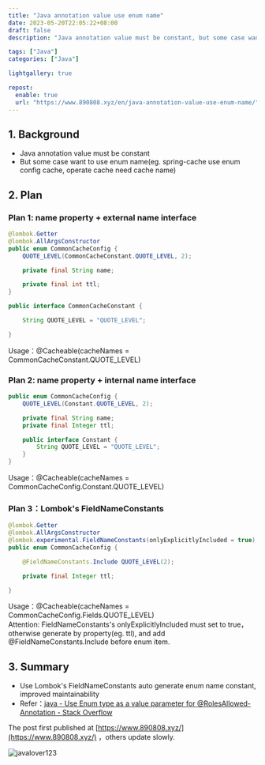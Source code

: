 ```yaml
---
title: "Java annotation value use enum name"
date: 2023-05-20T22:05:22+08:00
draft: false
description: "Java annotation value must be constant, but some case want to use enum name(eg. spring-cache use enum config cache, operate cache need cache name)"

tags: ["Java"]
categories: ["Java"]

lightgallery: true

repost:
  enable: true
  url: "https://www.890808.xyz/en/java-annotation-value-use-enum-name/"
---
```


<!--more-->

## 1. Background
- Java annotation value must be constant
- But some case want to use enum name(eg. spring-cache use enum config cache, operate cache need cache name)

## 2. Plan
### Plan 1: name property + external name interface
```java
@lombok.Getter
@lombok.AllArgsConstructor
public enum CommonCacheConfig {
    QUOTE_LEVEL(CommonCacheConstant.QUOTE_LEVEL, 2);

    private final String name;

    private final int ttl;
}
```

```java
public interface CommonCacheConstant {

    String QUOTE_LEVEL = "QUOTE_LEVEL";

}
```
Usage：@Cacheable(cacheNames = CommonCacheConstant.QUOTE_LEVEL)

### Plan 2: name property + internal name interface
```java
public enum CommonCacheConfig {
    QUOTE_LEVEL(Constant.QUOTE_LEVEL, 2);

    private final String name;
    private final Integer ttl;

    public interface Constant {
        String QUOTE_LEVEL = "QUOTE_LEVEL";
    }
}
```
Usage：@Cacheable(cacheNames = CommonCacheConfig.Constant.QUOTE_LEVEL)

### Plan 3：Lombok's FieldNameConstants
```java
@lombok.Getter
@lombok.AllArgsConstructor
@lombok.experimental.FieldNameConstants(onlyExplicitlyIncluded = true)
public enum CommonCacheConfig {

	@FieldNameConstants.Include QUOTE_LEVEL(2);

	private final Integer ttl;

}
```
Usage：@Cacheable(cacheNames = CommonCacheConfig.Fields.QUOTE_LEVEL)  
Attention: FieldNameConstants's onlyExplicitlyIncluded must set to true，otherwise generate by property(eg. ttl), and add @FieldNameConstants.Include before enum item.

## 3. Summary
- Use Lombok's FieldNameConstants auto generate enum name constant, improved maintainability
- Refer：[java - Use Enum type as a value parameter for @RolesAllowed-Annotation - Stack Overflow](https://stackoverflow.com/questions/3271659/use-enum-type-as-a-value-parameter-for-rolesallowed-annotation/45800305#45800305)

The post first published at [https://www.890808.xyz/](https://www.890808.xyz/) ，others update slowly.

![javalover123](https://img.890808.xyz/2023/04/688b88cfd4ed9f6fcd56828b849ce47c.jpg)
